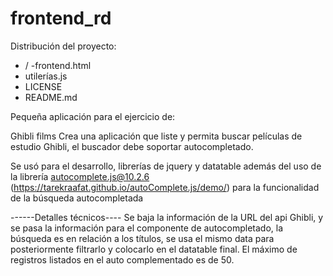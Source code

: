 # frontend_rd
Distribución del proyecto:

- /
-frontend.html
- utilerías.js
- LICENSE
- README.md

Pequeña aplicación para el ejercicio de:

Ghibli films
Crea una aplicación que liste y permita buscar películas de estudio Ghibli, el buscador debe soportar autocompletado.

Se usó para el desarrollo, librerías de jquery y datatable además del uso de la librería autocomplete.js@10.2.6 (https://tarekraafat.github.io/autoComplete.js/demo/) para la funcionalidad de la búsqueda autocompletada

------Detalles técnicos----
Se baja la información de la URL del api Ghibli, y se pasa la información para el componente de autocompletado, la búsqueda es en relación a los títulos, 
se usa el mismo data para posteriormente filtrarlo y colocarlo en el datatable final. El máximo de registros listados en el auto complementado es de 50.
